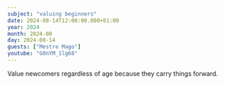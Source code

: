 ```yaml
---
subject: "valuing beginners"
date: 2024-08-14T12:00:00.000+01:00
year: 2024
month: 2024-08
day: 2024-08-14
guests: ["Mestre Mago"]
youtube: "G0nYM_1lg68"
---
```


Value newcomers regardless of age because they carry things forward.
